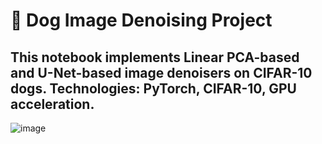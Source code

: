 # 🐶 Dog Image Denoising Project
This notebook implements Linear PCA-based and U-Net-based image denoisers on CIFAR-10 dogs.
Technologies: **PyTorch, CIFAR-10, GPU acceleration.**
-------

![image](https://github.com/user-attachments/assets/7332e6b1-f62f-4cb4-a6e6-aefe5e52805c)
